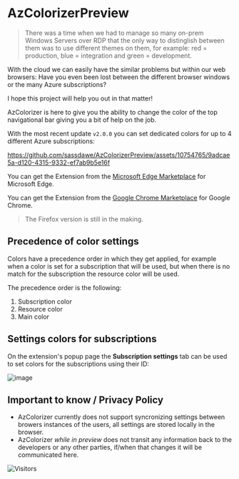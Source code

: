 # AzColorizerPreview

> There was a time when we had to manage so many on-prem Windows Servers over RDP that the only way to distinglish between them was to use different themes on them, for example: red = production, blue = integration and green = development.
  
With the cloud we can easily have the similar problems but within our web browsers: Have you even been lost between the different browser windows or the many Azure subscriptions?

I hope this project will help you out in that matter! 

AzColorizer is here to give you the ability to change the color of the top navigational bar giving you a bit of help on the job.

With the most recent update `v2.0.0` you can set dedicated colors for up to 4 different Azure subscriptions:


https://github.com/sassdawe/AzColorizerPreview/assets/10754765/9adcae5a-d120-4315-9332-ef7ab9b5e16f


You can get the Extension from the [Microsoft Edge Marketplace](https://bit.ly/AzColorizer) for Microsoft Edge.

You can get the Extension from the [Google Chrome Marketplace](https://bit.ly/AzColorizerChrome) for Google Chrome.

> The Firefox version is still in the making.

## Precedence of color settings  

Colors have a precedence order in which they get applied, for example when a color is set for a subscription that will be used, but when there is no match for the subscription the resource color will be used. 

The precedence order is the following:

1. Subscription color
2. Resource color
3. Main color

## Settings colors for subscriptions

On the extension's popup page the **Subscription settings** tab can be used to set colors for the subscriptions using their ID:

![image](https://github.com/sassdawe/AzColorizerPreview/assets/10754765/553b8380-59f3-4289-b26b-895e5da8e1a6)

## Important to know / Privacy Policy

- AzColorizer currently does not support syncronizing settings between browers instances of the users, all settings are stored locally in the browser.
- AzColorizer _while in preview_ does not transit any information back to the developers or any other parties, if/when that changes it will be communicated here.    

![Visitors](https://api.visitorbadge.io/api/visitors?path=https%3A%2F%2Fgithub.com%2Fsassdawe%2FAzColorizerPreview&countColor=%23263759)
